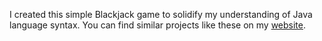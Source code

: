 I created this simple Blackjack game to solidify my understanding of Java language syntax.
You can find similar projects like these on my [website](kenimade.tech/projects).